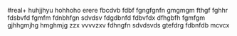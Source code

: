 #real+
huhjjhyu
hohhoho
erere
fbcdvb
fdbf
fgngfgnfn
gmgmgm
fthgf
fghhr
fdsbvfd
fgmfm
fdnbhfgn
sdvdsv
fdgdbnfd
fdbvfdx
dfhgbfh
fgmfgm
gjhhgmjhg
hmghmjg
zzx vvvvzxv
fdhngfn
sdvdsvds
gtefdrg
fdbnfdb
mcvcx 

